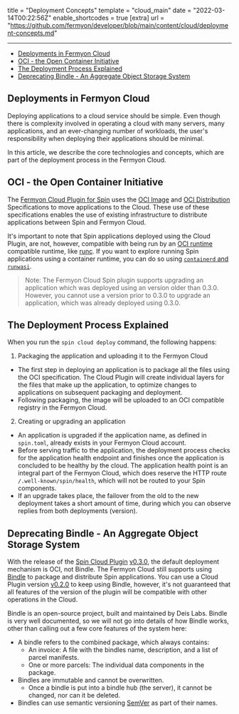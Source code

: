title = "Deployment Concepts"
template = "cloud_main"
date = "2022-03-14T00:22:56Z"
enable_shortcodes = true
[extra]
url = "https://github.com/fermyon/developer/blob/main/content/cloud/deployment-concepts.md"

---

- [Deployments in Fermyon Cloud](#deployments-in-fermyon-cloud)
- [OCI - the Open Container Initiative](#oci---the-open-container-initiative)
- [The Deployment Process Explained](#the-deployment-process-explained)
- [Deprecating Bindle - An Aggregate Object Storage System](#deprecating-bindle---an-aggregate-object-storage-system)

## Deployments in Fermyon Cloud

Deploying applications to a cloud service should be simple. Even though there is complexity involved in operating a cloud with many servers, many applications, and an ever-changing number of workloads, the user's responsibility when deploying their applications should be minimal.

In this article, we describe the core technologies and concepts, which are part of the deployment process in the Fermyon Cloud.

## OCI - the Open Container Initiative

The [Fermyon Cloud Plugin for Spin](https://developer.fermyon.com/cloud/cloud-command-reference) uses the [OCI Image](https://github.com/opencontainers/image-spec) and [OCI Distribution](https://github.com/opencontainers/distribution-spec) Specifications to move applications to the Cloud. These use of these specifications enables the use of existing infrastructure to distribute applications between Spin and Fermyon Cloud.

It's important to note that Spin applications deployed using the Cloud Plugin, are not, however, compatible with being run by an [OCI runtime](https://github.com/opencontainers/runtime-spec) compatible runtime, like [runc](https://github.com/opencontainers/runc). If you want to explore running Spin applications using a container runtime, you can do so using [`containerd` and `runwasi`](https://github.com/containerd/runwasi).

> Note: The Fermyon Cloud Spin plugin supports upgrading an application which was deployed using an version older than 0.3.0. However, you cannot use a version prior to 0.3.0 to upgrade an application, which was already deployed using 0.3.0.

## The Deployment Process Explained

When you run the `spin cloud deploy` command, the following happens:

1. Packaging the application and uploading it to the Fermyon Cloud
  - The first step in deploying an application is to package all the files using the OCI specification. The Cloud Plugin will create individual layers for the files that make up the application, to optimize changes to applications on subsequent packaging and deployment.
  - Following packaging, the image will be uploaded to an OCI compatible registry in the Fermyon Cloud.
2. Creating or upgrading an application
  - An application is upgraded if the application name, as defined in `spin.toml`, already exists in your Fermyon Cloud account.
  - Before serving traffic to the application, the deployment process checks for the application health endpoint and finishes once the application is concluded to be healthy by the cloud. The application health point is an integral part of the Fermyon Cloud, which does reserve the HTTP route `/.well-known/spin/health`, which will not be routed to your Spin components.
  - If an upgrade takes place, the failover from the old to the new deployment takes a short amount of time, during which you can observe replies from both deployments (version).

## Deprecating Bindle - An Aggregate Object Storage System

With the release of the [Spin Cloud Plugin](https://developer.fermyon.com/cloud/cloud-command-reference) [v0.3.0](https://github.com/fermyon/cloud-plugin/releases/tag/v0.3.0), the default deployment mechanism is OCI, not Bindle. The Fermyon Cloud still supports using [Bindle](https://github.com/deislabs/bindle) to package and distribute Spin applications. You can use a Cloud Plugin version [v0.2.0](https://github.com/fermyon/cloud-plugin/releases/tag/v0.2.0) to keep using Bindle, however, it's not guaranteed that all features of the version of the plugin will be compatible with other operations in the Cloud.

Bindle is an open-source project, built and maintained by Deis Labs. 
Bindle is very well documented, so we will not go into details of how Bindle works, other than calling out a few core features of the system here:

- A bindle refers to the combined package, which always contains:
  - An invoice: A file with the bindles name, description, and a list of parcel manifests.
  - One or more parcels: The individual data components in the package.
- Bindles are immutable and cannot be overwritten.
  - Once a bindle is put into a bindle hub (the server), it cannot be changed, nor can it be deleted.
- Bindles can use semantic versioning [SemVer](https://semver.org) as part of their names.

